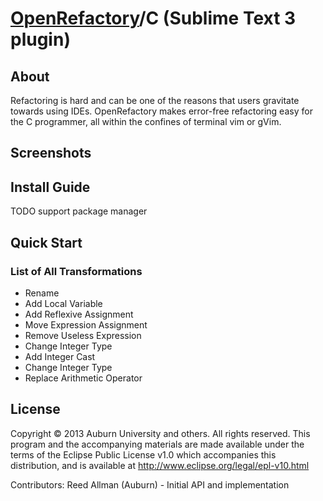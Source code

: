# [OpenRefactory]/C \(Sublime Text 3 plugin)

## About

Refactoring is hard and can be one of the reasons that users gravitate towards
using IDEs. OpenRefactory makes error-free refactoring easy for the C
programmer, all within the confines of terminal vim or gVim. 

## Screenshots

## Install Guide

TODO support package manager

## Quick Start

### List of All Transformations

* Rename
* Add Local Variable
* Add Reflexive Assignment
* Move Expression Assignment
* Remove Useless Expression
* Change Integer Type
* Add Integer Cast
* Change Integer Type
* Replace Arithmetic Operator

## License

Copyright © 2013 Auburn University and others.
All rights reserved. This program and the accompanying materials
are made available under the terms of the Eclipse Public License v1.0
which accompanies this distribution, and is available at
<http://www.eclipse.org/legal/epl-v10.html>

Contributors:
  Reed Allman (Auburn) - Initial API and implementation

[OpenRefactory]:http://www.openrefactory.org

